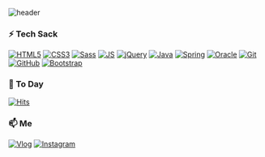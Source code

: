 <!--
**WonJun-Yeo/WonJun-Yeo** is a ✨ _special_ ✨ repository because its `README.md` (this file) appears on your GitHub profile.

Here are some ideas to get you started:

- 🔭 I’m currently working on ...
- 🌱 I’m currently learning ...
- 👯 I’m looking to collaborate on ...
- 🤔 I’m looking for help with ...
- 💬 Ask me about ...
- 📫 How to reach me: ...
- 😄 Pronouns: ...
- ⚡ Fun fact: ...
-->
![header](https://capsule-render.vercel.app/api?type=Rounded&color=auto&height=300&section=header&text=Hi!I'm%20RubisCo%20🌱&fontSize=90&animation=fadeIn)

### ⚡ Tech Sack

[![HTML5](https://img.shields.io/badge/HTML5-E34F26?style=flat-square&logo=HTML5&logoColor=black)]()
[![CSS3](https://img.shields.io/badge/CSS3-1572B6?style=flat-square&logo=CSS3&logoColor=black)]()
[![Sass](https://img.shields.io/badge/Sass-CC6699?style=flat-square&logo=Sass&logoColor=black)]()
[![JS](https://img.shields.io/badge/JavaScript-F7DF1E?style=flat-square&logo=JavaScript&logoColor=black)]()
[![jQuery](https://img.shields.io/badge/jQuery-0769AD?style=flat-square&logo=jQuery&logoColor=black)]()
[![Java](https://img.shields.io/badge/Java-007396?style=flat-square&logo=Java&logoColor=black)]()
[![Spring](https://img.shields.io/badge/Spring-6DB33F?style=flat-square&logo=Spring&logoColor=black)]()
[![Oracle](https://img.shields.io/badge/Oracle-F80000?style=flat-square&logo=Oracle&logoColor=black)]()
[![Git](https://img.shields.io/badge/Git-F05032?style=flat-square&logo=Git&logoColor=black)]()
[![GitHub](https://img.shields.io/badge/GitHub-181717?style=flat-square&logo=GitHub&logoColor=black)]()
[![Bootstrap](https://img.shields.io/badge/Bootstrap-7952B3?style=flat-square&logo=Bootstrap&logoColor=black)]()

### 💬 To Day

[![Hits](https://hits.seeyoufarm.com/api/count/incr/badge.svg?url=https%3A%2F%2Fgithub.com%2FWonJun-Yeo&count_bg=%2379C83D&title_bg=%23555555&icon=&icon_color=%23E7E7E7&title=hits&edge_flat=false)](https://hits.seeyoufarm.com)

### 📫 Me
[![Vlog](https://img.shields.io/badge/Naver-03C75A?style=flat-square&logo=Naver&logoColor=black)](https://blog.naver.com/rbgh004)
[![Instagram](https://img.shields.io/badge/Instagram-E4405F?style=flat-square&logo=Instagram&logoColor=black)](https://www.instagram.com/ggoya_wj)

